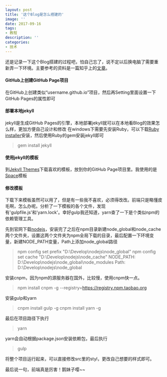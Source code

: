 ```yaml
---
layout: post
title: '这个Blog是怎么搭建的'
image: ''
date: 2017-09-16
tags:
- 教程
description: ''
categories:
- 技术
---
```


还是记录一下这个Blog搭建的过程吧，怕自己忘了，说不定以后换电脑了需要重新弄一下环境。主要参考的资料是一篇知乎上的[文章][1]。

#### GitHub上创建GitHub Page项目
在GitHub上创建类似“username.github.io”项目，然后再Setting里面设置一下GitHub Pages的属性即可

#### 部署本地jekyll
jekyll是生成GitHub Pages的引擎，本地部署jekyll就可以在本地看Blog的效果怎么样，更加方便自己设计和修改
在windows下需要先安装Ruby，可以下载[Ruby installer][2]安装，然后使用Ruby的gem安装jekyll即可
> gem install jekyll

#### 使用jekyll的模板
到[Jekyll Themes][3]下载喜欢的模板，放到你的GitHub Page项目里。我使用的是[Space][4]模板

#### 修改模板
下载下来模板虽然可以用了，但是有一些我不喜欢，必须得改改。前端只是略懂皮毛啊，怎么办呢。分析了一下模板的各个文件，发现有'gulpfile.js'和'yarn.lock'。幸好gulp我还知道，yarn查了一下是个类似npm的依赖管理工具。

先到官网下载[nodejs][5]，安装完了之后在npm目录新建node_global和node_cache两个文件夹，设置这两个文件夹为npm全局下载的目录，最后配置一下环境变量，新建NODE_PATH变量，Path上添加node_global路径
> npm config set prefix "D:\Develop\nodejs\node_global"
npm config set cache "D:\Develop\nodejs\node_cache"
NODE_PATH: D:\Develop\nodejs\node_global\node_modules
Path: D:\Develop\nodejs\node_global

安装cnpm，因为npm的源服务器在国外，比较慢，使用cnpm快一点。
> npm install cnpm -g --registry=https://registry.npm.taobao.org

安装gulp和yarn
> cnpm install gulp -g
cnpm install yarn -g

最后在项目路径下执行
> yarn

yarn会自动根据package.json安装依赖包，最后执行
> gulp

将整个项目运行起来，可以直接修改src里的styl，更改自己想要的样式即可。


最后说一句，前端真是厉害！鹅妹子嘤~~


[1]: https://www.zhihu.com/question/23934523
[2]: https://rubygems.org/pages/download
[3]: http://jekyllthemes.org/
[4]: http://jekyllthemes.org/themes/space-jekyll-template/
[5]: https://nodejs.org/en/
